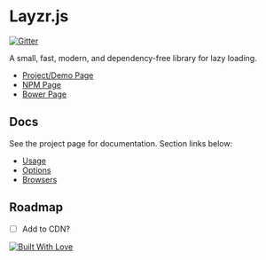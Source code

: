 # Layzr.js

[![Gitter](https://badges.gitter.im/Join%20Chat.svg)](https://gitter.im/callmecavs/layzr.js?utm_source=badge&utm_medium=badge&utm_campaign=pr-badge)

A small, fast, modern, and dependency-free library for lazy loading.

* [Project/Demo Page](http://callmecavs.github.io/layzr.js/)
* [NPM Page](https://www.npmjs.com/package/layzr.js)
* [Bower Page](http://bower.io/search/?q=layzr.js)

## Docs

See the project page for documentation. Section links below:

* [Usage](http://callmecavs.github.io/layzr.js/#usage)
* [Options](http://callmecavs.github.io/layzr.js/#options)
* [Browsers](http://callmecavs.github.io/layzr.js/#browsers)

## Roadmap

- [ ] Add to CDN?

[![Built With Love](http://forthebadge.com/images/badges/built-with-love.svg)](http://forthebadge.com)
